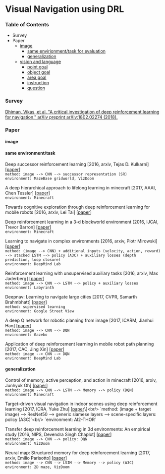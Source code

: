 # Visual Navigation using DRL

### Table of Contents
- Survey
- Paper
  - <a href="#image">image</a>
    - <a href="#same">same envirionment/task for evaluation</a>
    - <a href="#unseen">generalization</a>
  - <a href="#VLN">vision and language</a>
    - <a href="#PG">point goal</a>
    - <a href="#OB">object goal</a>
    - <a href="#AG">area goal</a>
    - <a href="#instrction">instruction</a>
    - <a href="#question">question</a>

### Survey

[Dhiman, Vikas, et al. "A critical investigation of deep reinforcement learning for navigation." arXiv preprint arXiv:1802.02274 (2018).](https://arxiv.org/pdf/1802.02274.pdf)

### Paper

#### <a name="image">image</a>

#### <a name="same">same environment/task</a>

Deep successor reinforcement learning \[2016, arxiv, Tejas D. Kulkarni\] \[[paper](https://arxiv.org/pdf/1606.02396.pdf)\]<br/>
`method: image --> CNN --> successor representation (SR)`<br/>
`environment: MazeBase gridworld, VizDoom`

A deep hierarchical approach to lifelong learning in minecraft \[2017, AAAI, Chen Tessler\] \[[paper](https://www.aaai.org/ocs/index.php/AAAI/AAAI17/paper/download/14630/13950)\]<br/>
`environment: Minecraft`

Towards cognitive exploration through deep reinforcement learning for mobile robots \[2016, arxiv, Lei Tai\] \[[paper](https://arxiv.org/pdf/1610.01733.pdf)\]

Deep reinforcement learning in a 3-d blockworld environment \[2016, IJCAI, Trevor Barron\] \[[paper](http://cs.coloradocollege.edu/~mwhitehead/files/mypapers/blockworld.pdf)\]<br/>
`environment: Minecraft`

Learning to navigate in complex environments \[2016, arxiv, Piotr Mirowski\] \[[paper](https://arxiv.org/pdf/1611.03673.pdf)\]<br/>
`method: (image --> CNN) + additional inputs (velocity, action, reward) --> stacked LSTM --> policy (A3C) + auxiliary losses (depth prediction, loop closure)`<br/>
`environment: DeepMind Lab`

Reinforcement learning with unsupervised auxiliary tasks \[2016, arxiv, Max Jaderberg\] \[[paper](https://arxiv.org/pdf/1611.05397.pdf)\]<br/>
`method: image --> CNN --> LSTM --> policy + auxiliary losses`<br/>
`environment: Labyrinth`

Deepnav: Learning to navigate large cities \[2017, CVPR, Samarth Brahmbhatt\] \[[paper](http://openaccess.thecvf.com/content_cvpr_2017/papers/Brahmbhatt_DeepNav_Learning_to_CVPR_2017_paper.pdf)\]<br/>
`method: supervised learning`<br/>
`environment: Google Street View`

A deep Q network for robotic planning from image \[2017, ICARM, Jianhui Han\] \[[paper](https://ieeexplore.ieee.org/stamp/stamp.jsp?tp=&arnumber=8273235)\]<br/>
`method: image --> CNN --> DQN`<br/>
`environment: Gazebo`

Application of deep reinforcement learning in mobile robot path planning \[2017, CAC, Jing Xin\] \[[paper](https://ieeexplore.ieee.org/stamp/stamp.jsp?tp=&arnumber=8244061)\]<br/>
`method: image --> CNN --> DQN`<br/>
`environment: DeepMind Lab`

#### <a name="unseen">generalization</a>

Control of memory, active perception, and action in minecraft \[2016, arxiv, Junhyuk Oh\] \[[paper](https://arxiv.org/pdf/1605.09128.pdf)\]<br/>
`method: image --> CNN --> LSTM --> Memory --> policy (DQN)`<br/>
`environment: Minecraft`

Target-driven visual navigation in indoor scenes using deep reinforcement learning \[2017, ICRA, Yuke Zhu\] \[[paper](https://arxiv.org/pdf/1609.05143.pdf,)\]<br/>
`method: (image + target image) --> ResNet50 --> generic siamese layers --> scene-specific layers: policy (A3C)`<br/>
`environment: AI2-THOR`

Transfer deep reinforcement learning in 3d environments: An empirical study \[2016, NIPS, Devendra Singh Chaplot\] \[[paper](http://www.cs.cmu.edu/~rsalakhu/papers/DeepRL_Transfer.pdf)\]<br/>
`method: image --> CNN --> policy: DQN`<br/>
`environment: VizDoom`

Neural map: Structured memory for deep reinforcement learning \[2017, arxiv, Emilio Parisotto\] \[[paper](https://arxiv.org/pdf/1702.08360.pdf)\]<br/>
`method: image --> CNN --> LSIM --> Memory --> policy (A3C)`<br/>
`environment: 2D maze, VizDoom`














